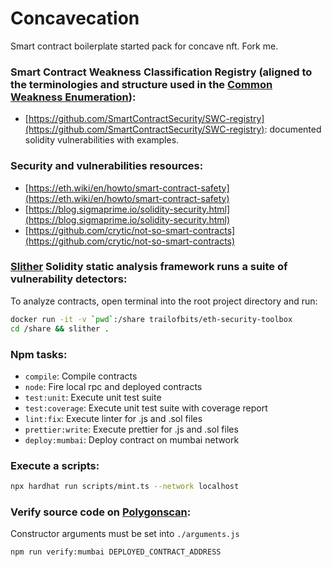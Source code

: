 # Concavecation

Smart contract boilerplate started pack for concave nft. Fork me.

### Smart Contract Weakness Classification Registry (aligned to the terminologies and structure used in the [Common Weakness Enumeration](https://cwe.mitre.org)):

- [https://github.com/SmartContractSecurity/SWC-registry](https://github.com/SmartContractSecurity/SWC-registry): documented solidity vulnerabilities with examples.

### Security and vulnerabilities resources:

- [https://eth.wiki/en/howto/smart-contract-safety](https://eth.wiki/en/howto/smart-contract-safety)
- [https://blog.sigmaprime.io/solidity-security.html](https://blog.sigmaprime.io/solidity-security.html)
- [https://github.com/crytic/not-so-smart-contracts](https://github.com/crytic/not-so-smart-contracts)

### [Slither](https://github.com/crytic/slither) Solidity static analysis framework runs a suite of vulnerability detectors:

To analyze contracts, open terminal into the root project directory and run:

```bash
docker run -it -v `pwd`:/share trailofbits/eth-security-toolbox
cd /share && slither .
```

### Npm tasks:

- `compile`: Compile contracts
- `node`: Fire local rpc and deployed contracts
- `test:unit`: Execute unit test suite
- `test:coverage`: Execute unit test suite with coverage report
- `lint:fix`: Execute linter for .js and .sol files
- `prettier:write`: Execute prettier for .js and .sol files
- `deploy:mumbai`: Deploy contract on mumbai network

### Execute a scripts:

```bash
npx hardhat run scripts/mint.ts --network localhost
```

### Verify source code on [Polygonscan](https://mumbai.polygonscan.com):

Constructor arguments must be set into `./arguments.js`

```bash
npm run verify:mumbai DEPLOYED_CONTRACT_ADDRESS
```
